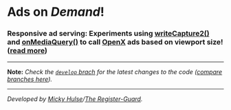 # Ads on _Demand_!

### Responsive ad serving: Experiments using [writeCapture2()](https://github.com/iamnoah/writeCapture/tree/writeCapture2) and [onMediaQuery()](https://github.com/JoshBarr/js-media-queries) to call [OpenX](http://www.openx.com) ads based on viewport size! ([read more](https://github.com/registerguard/ads-on-demand/wiki))

---

**Note:** *Check the [`develop` brach](https://github.com/registerguard/ads-on-demand/tree/develop) for the latest changes to the code ([compare branches here](https://github.com/registerguard/ads-on-demand/branches)).*

---

*Developed by [Micky Hulse](http://hulse.me)/[The Register-Guard](http://www.registerguard.com).*